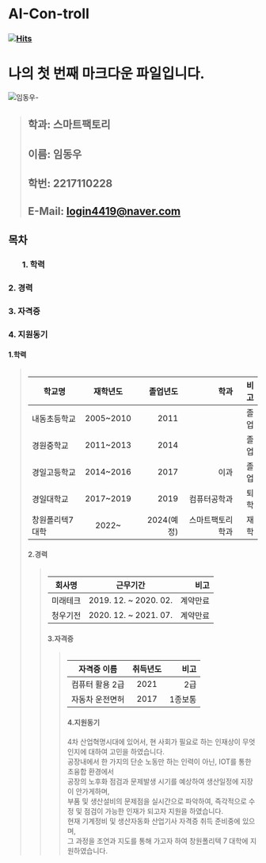 # AI-Con-troll
### [![Hits](https://hits.seeyoufarm.com/api/count/incr/badge.svg?url=https%3A%2F%2Fgithub.com%2FIDWoo&count_bg=%23A5FF60&title_bg=%23FFF900&icon=cloudflare.svg&icon_color=%231A1AF2&title=hits&edge_flat=false)](https://hits.seeyoufarm.com)
# **나의 첫 번째 마크다운 파일입니다.**
![임동우-](https://user-images.githubusercontent.com/112921153/189826929-5f4ac4bc-703f-41f0-8fde-68658269de11.jpg)
> 
> ##  **학과: 스마트팩토리**
> ##  **이름: 임동우**   
> ##  **학번: 2217110228**    
> ##  **E-Mail: login4419@naver.com**    




## 목차    
### <ol>1. 학력 
###  2. 경력    
###  3. 자격증
###  4. 지원동기   

 #### 1.학력
> <table>
|학교명 | 재학년도 | 졸업년도 | 학과 | 비고
|------------|:------------------:|-------:|--------------:|---------:|
| 내동초등학교 | 2005~2010 | 2011 |   | 졸업
| 경원중학교 | 2011~2013 | 2014 |    | 졸업
| 경일고등학교 | 2014~2016 | 2017 | 이과 | 졸업
| 경일대학교 | 2017~2019 | 2019 | 컴퓨터공학과 | 퇴학
| 창원폴리텍7대학| 2022~ | 2024(예정)| 스마트팩토리학과 | 재학
     


#### 2.경력
> <table>
| 회사명 | 근무기간  | 비고
|------------|:-------------------:|-------:|
| 미래테크 | 2019. 12. ~ 2020. 02. | 계약만료 |
| 청우기전 | 2020. 12. ~ 2021. 07. | 계약만료 |

       

#### 3.자격증
> <table>
| 자격증 이름 | 취득년도  | 비고
|------------|:-------------------:|-------:|
| 컴퓨터 활용 2급 | 2021 | 2급 |
| 자동차 운전면허 | 2017 | 1종보통|

       

#### 4.지원동기    
  4차 산업혁명시대에 있어서, 현 사회가 필요로 하는 인재상이 무엇인지에 대하여 고민을 하였습니다.<br>
 공장내에서 한 가지의 단순 노동만 하는 인력이 아닌, IOT를 통한 초융합 환경에서<br>
  공장의 노후화 점검과 문제발생 시기를 예상하여 생산일정에 지장이 안가게하며,<br>
  부품 및 생산설비의 문제점을 실시간으로 파악하여, 즉각적으로 수정 및 점검이 가능한 인재가 되고자 지원을 하였습니다.<br>
  현재 기계정비 및 생산자동화 산업기사 자격증 취득 준비중에 있으며,<br>
  그 과정을 조언과 지도를 통해 가고자 하여 창원폴리텍 7 대학에 지원하였습니다.
